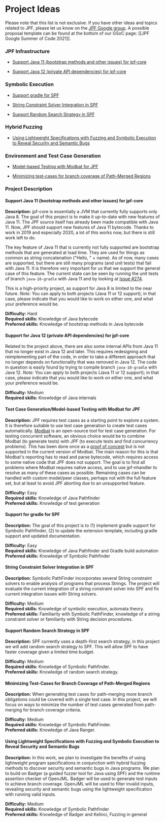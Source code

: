 # Project Ideas

Please note that this list is not exclusive. If you have other ideas and topics related to JPF, please let us know on the [JPF Google group](https://groups.google.com/forum/#!forum/java-pathfinder.md).
A possible proposal template can be found at the bottom of our GSoC page: [[JPF Google Summer of Code 2021]].

### JPF Infrastructure

* [Support Java 11 (bootstrap methods and other issues) for jpf-core](#support-java-11.md) <Cyrille>

* [Support Java 12 (private API dependencies) for jpf-core](#support-java-12.md) <Cyrille> 

<!-- ### JPF Application Domains -->

<!-- * [Model Checking Distributed Java Applications](#model-checking-distributed-java-applications.md) <Cyrille> -->

<!-- * [Verification of Multi Agent Systems](#verification-of-multi-agent-systems.md) <Franco><Eric><CheckWithNeha> -->

<!--* [Verification of Actor-based Systems](#verification-of-actor-based-systems.md) <Nastaran> -->

<!--* [Verification of Event-Driven Applications](#verification-of-event-driven-applications.md) <Oksana>-->

<!-- * [Verification of epistemic properties of Java programs](#verification-of-epistemic-properties-of-java-programs.md) <Franco><Nikos> -->

<!-- ### Separation Logic

* [Verification of unbounded heap-manipulating programs via learning](#verification-of-unbounded-heap-manipulating-programs-via-learning.md) <Loc><Sang> -->

<!-- ### Automatic Program Repair -->

<!-- * [Automatic program repair using annotations](#automatic-program-repair-using-annotations.md) <Bach><Vaibhav><Eric><Corina> -->

### Symbolic Execution

<!--* [Support Java 11+ for SPF](#support-java-11-for-spf.md) <Yannic><Corina><Elena> -->

* [Support gradle for SPF](#support-gradle-for-spf.md) <Yannic><Corina>

* [String Constraint Solver Integration in SPF](#improving-string-analysis-in-spf.md) <Yannic><Corina><Elena><Soha>

* [Support Random Search Strategy in SPF](#random-search-in-spf.md) <Soha>

<!-- * [Support Bit-Vector Floating Point in SPF](#bvfloating-point-in-spf.md) <Soha> -->

<!-- * [Refactoring SPF constraint library](#refactoring-spf-constraint-library.md) <Elena> -->

<!-- * [Handling Native Calls in the Context of Symbolic Execution](#handling-native-calls-in-the-context-of-symbolic-execution.md) <Corina><Nastaran> -->

<!-- * [Comparison between concolic execution and classical symbolic execution](#comparison-between-concolic-and-classical-symbolic-execution.md) -->

<!-- * [Generic GREEN](#generic-green.md) <Willem> -->

<!-- * [Improving Symbolic PathFinder](#improving-symbolic-pathfinder.md) <Kasper><Corina> -->

<!-- * [Improving Sampling of Symbolic Paths](#improving-sampling-of-symbolic-paths.md) <Kasper> -->

<!-- * [Hash-consing for SPF](#hash-consing-for-spf.md) <Vaibhav> -->

<!-- * [Visualizing ChoiceGenerator tree for SPF](#visualizing-choicegenerator-tree-for-spf.md) <Vaibhav> -->

<!-- * [Combinatorial testing of configuration options for SPF](#combinatorial-testing-of-configuration-options-for-spf.md) <Vaibhav> -->

<!-- * [Beneficial path-merging for SPF](#beneficial-path-merging-for-spf.md) <Vaibhav> -->

<!-- * [Test generation with path-merging](#test-generation-with-path-merging.md) <Vaibhav> -->

### Hybrid Fuzzing

<!-- * [Whitebox Fuzzer and Grammar Learner](#whitebox-fuzzer-and-grammar-learner.md)  -->

<!-- * [Fuzzing and Symbolic Execution](#fuzzing-and-symbolic-execution.md) <Corina><Yannic> -->

* [Using Lightweight Specifications with Fuzzing and Symbolic Execution to Reveal Security and Semantic Bugs](#fuzzing-lightweight-specification.md) <Corina><Yannic>



<!-- ### Smart Contract -->

<!-- * [Smart Contract Analysis](#smart-contract-analysis.md) <Cyrille> -->



<!-- ### Android -->

<!-- * [Analysis of Android Applications](#analysis-of-android-applications.md) -->



<!-- ### Concolic Execution -->

<!-- * [JDart maintenance and scalability](#jdart-maintenance-and-scalability.md) <Falk> -->

<!--
* [New Features for JDart](#new-features-for-jdart.md) <Kasper>

* [Concolic Execution for Android Apps](#concolic-execution-for-android-apps.md) <Kasper>

* [Support for parallel or distributed exploration in JDart](#support-for-parallel-or-distributed-exploration-in-jdart-and-regression-tests-for-jdart.md)

* [Regression tests for JDart](#support-for-parallel-or-distributed-exploration-in-jdart-and-regression-tests-for-jdart.md)-->



### Environment and Test Case Generation

<!-- * [Environment and Test Case Generation for Specific Domains](#environment-and-test-case-generation-for-specific-domains.md) <Oksana> -->

* [Model-based Testing with Modbat for JPF](#mbt-modbat.md) <Cyrille>

* [Minimizing test-cases for branch coverage of Path-Merged Regions](#minimize-testcases-path-merging.md) <Soha>

<!-- * [Method summaries, extended](#method-summaries.md)<Cyrille><Pavel> -->

<!-- * [Environment and Test Case Generation for Symbolic Execution](#environment-and-test-case-generation-for-symbolic-execution.md) <Oksana>

<!-- * [Test Case Generation for Evolving Applications](#test-case-generation-for-evolving-applications.md) <Oksana> -->



<!-- ### JPF Extensions and External Systems Interfacing -->

<!-- * [Evaluating jpf-psyco](#evaluating-jpf-psyco.md) <Kasper><CheckWithFalk> -->



<!-- ### Symbolic Data-race Detection -->

<!-- * [Symbolic data-race detection for Habanero Java](#symbolic-data-race-detection-for-habanero-java.md) <Eric> -->



### Project Description

<a name="support-java-11"></a>
#### Support Java 11 (bootstrap methods and other issues) for jpf-core

**Description:**
jpf-core is essentially a JVM that currently fully supports only Java 8. The goal of this project is to make it up-to-date with new features of Java 11. The JPF source itself has already been made compatible with Java 11. Now, JPF should support new features of Java 11 bytecode. Thanks to work in 2019 and especially 2020, a lot of this works now, but there is still work left to do.

The key feature of Java 11 that is currently not fully supported are bootstrap methods that are generated at load time. They are used for things as common as string concatenation ("Hello, " + name). As of now, many cases are supported, but there are still many programs (and unit tests) that fail with Java 11. It is therefore very important for us that we support the general case of this feature. The current state can be seen by running the unit tests of branch `java-10-gradle` with Java 11 and by looking at [Issue #274](https://github.com/javapathfinder/jpf-core/issues/274.md).

This is a high-priority project, as support for Java 8 is limited to the near future.
*Note:* You can apply to both projects (Java 11 or 12 support); in that case, please indicate that you would like to work on either one, and what your preference would be.

**Difficulty:** Hard  
**Required skills:** Knowledge of Java bytecode  
**Preferred skills:** Knowledge of bootstrap methods in Java bytecode

<a name="support-java-12"></a>
#### Support for Java 12 (private API dependencies) for jpf-core

Related to the project above, there are also some internal APIs from Java 11 that no longer exist in Java 12 and later.
This requires redesigning and reimplementing part of the code, in order to take a different approach that no longer depends on functionality that was removed in Java 12. The code in question is easily found by trying to compile branch `java-10-gradle` with Java 12.
*Note:* You can apply to both projects (Java 11 or 12 support); in that case, please indicate that you would like to work on either one, and what your preference would be.

**Difficulty:** Medium  
**Required skills:** Knowledge of Java internals

<a name="mbt-modbat"></a>
#### Test Case Generation/Model-based Testing with Modbat for JPF

**Description:**
JPF requires test cases as a starting point to explore a system. It is therefore suitable to use
test case generation to create test cases automatically. [Modbat](https://github.com/cyrille-artho/modbat/.md) is an open-source tool for test case generation. For testing concurrent software,
an obvious choice would be to combine Modbat (to generate tests) with JPF (to execute tests and
find concurrency problems). This has been done once as a [proof of concept](https://people.kth.se/~artho/papers/ase-2013-preprint.pdf.md) but is not supported in the current version of Modbat.
The main reason for this is that Modbat's reporting has to read and parse bytecode, which requires
access to some native code that JPF does not support.
The goal is to find all problems where Modbat requires native access, and to use jpf-nhandler
to resolve as many of these cases as possible. Remaining cases can be handled with custom model/peer classes, perhaps not with the full feature set, but at least to avoid JPF aborting due to an unsupported feature.

**Difficulty:** Easy  
**Required skills:** Knowledge of Java Pathfinder  
**Preferred skills:** Knowledge of test generation


<a name="support-gradle-for-spf"></a>
#### Support for gradle for SPF

**Description:**
The goal of this project is to (1) implement gradle support for Symbolic Pathfinder, (2) to update the extension template, including gradle support and updated documentation.

**Difficulty:** Easy  
**Required skills:** Knowledge of Java Pathfinder and Gradle build automation  
**Preferred skills:** Knowledge of Symbolic Pathfinder  


<a name="improving-string-analysis-in-spf"></a>
#### String Constraint Solver Integration in SPF

**Description:**
Symbolic PathFinder incorporates several String constraint solvers to enable analysis of programs that process Strings. The project will evaluate the current integration of a string constraint solver into SPF and fix current integration issues with String solvers.

**Difficulty:** Medium    
**Required skills:** Knowledge of symbolic execution, automata theory.  
**Preferred skills:** Familiarity with Symbolic PathFinder, knowledge of a string constraint solver or familiarity with String decision procedures.  


<a name="random-search-in-spf"></a>
#### Support Random Search Strategy in SPF   

**Description:**
SPF currently uses a depth-first search strategy, in this project we will add random search strategy to SPF. This will allow SPF to have faster coverage given a limited time budget.  

**Difficulty:** Medium  
**Required skills:** Knowledge of Symbolic Pathfinder.  
**Preferred skills:** Knowledge of random search strategy.  


<a name="minimize-testcases-path-merging"></a>
#### Minimizing Test-Cases for Branch Coverage of Path-Merged Regions

**Description:**
When generating test cases for path-merging more branch obligations could be covered with a single test case. In this project, we will focus on ways to minimize the number of test cases generated from path-merging for branch coverage criteria. 

**Difficulty:** Medium  
**Required skills:** Knowledge of Symbolic PathFinder.  
**Preferred skills:** Knowledge of Java Ranger.  


<a name="fuzzing-lightweight-specification"></a>
#### Using Lightweight Specifications with Fuzzing and Symbolic Execution to Reveal Security and Semantic Bugs

**Description:**
In this work, we plan to investigate the benefits of using lightweight program specifications in conjunction with hybrid fuzzing methods to discover security and semantic bugs in Java programs. We plan to build on Badger (a guided fuzzer tool for Java using SPF) and the runtime assertion checker of OpenJML. Badger will be used to generate test inputs to achieve branch coverage. OpenJML will be used to filter invalid inputs, revealing security and semantic bugs using the lightweight specification with running valid inputs.

**Difficulty:** Medium  
**Required skills:** Knowledge of Symbolic Pathfinder  
**Preferred skills:** Knowledge of Badger and Kelinci, Fuzzing in general  
